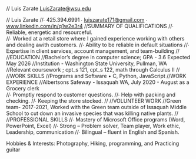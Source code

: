 // Luis Zarate    LuisZarate@wsu.edu

//  Luis Zarate
//∙ 425.394.6991 ∙ luiszarate171@gmail.com ∙ www.linkedin.com/in/q1w2e3r4
//SUMMARY OF QUALIFICATIONS 
//∙ Reliable, energetic and resourceful.  
//∙ Worked at a retail store where I gained experience working with others and dealing awith customers. 
//∙ Ability to be reliable in default situations
//∙ Expertise in client services, account management, and team-building
//
//EDUCATION 
//Bachelor’s degree in computer science;      GPA - 3.6      Expected May 2026
//Institution - Washington State University, Pullman, WA
//Relevant coursework ; cpt_s 121, cpt_s 122, math through Calculus II
//
//WORK SKILLS
//Programs and Software • C, Python, JavaScript
//WORK EXPERIENCE 
//Albertsons Safeway - Issaquah WA, July 2020 - August  as a Grocery clerk  
//∙ Promptly respond to customer questions.
//∙ Help with packing and checking. 
//∙ Keeping the store stocked. 
//
//VOLUNTEER WORK
//Green team- 2017-2021, Worked with the Green team outside of Issaquah Middle School to cut down an invasive species that was killing native plants.
//
//PROFESSIONAL SKILLS 
//∙ Mastery of Microsoft Office programs (Word, PowerPoint, Excel) 
//∙ Strong – Problem solver, Team player, Work ethic, Leadership, communication
//∙ Bilingual – fluent in English and Spanish.

Hobbies & Interests:  Photography, Hiking, programming, and Practicing guitar
